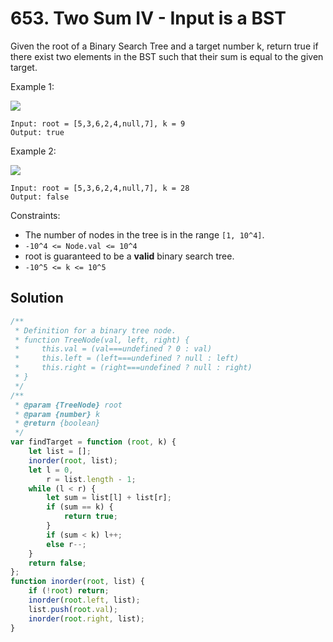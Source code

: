 # 653. Two Sum IV - Input is a BST

Given the root of a Binary Search Tree and a target number k, return true if there exist two elements in the BST such that their sum is equal to the given target.

Example 1:

![](https://assets.leetcode.com/uploads/2020/09/21/sum_tree_1.jpg)

```
Input: root = [5,3,6,2,4,null,7], k = 9
Output: true
```

Example 2:

![](https://assets.leetcode.com/uploads/2020/09/21/sum_tree_2.jpg)

```
Input: root = [5,3,6,2,4,null,7], k = 28
Output: false
```

Constraints:

-   The number of nodes in the tree is in the range `[1, 10^4]`.
-   `-10^4 <= Node.val <= 10^4`
-   root is guaranteed to be a **valid** binary search tree.
-   `-10^5 <= k <= 10^5`

## Solution

```js
/**
 * Definition for a binary tree node.
 * function TreeNode(val, left, right) {
 *     this.val = (val===undefined ? 0 : val)
 *     this.left = (left===undefined ? null : left)
 *     this.right = (right===undefined ? null : right)
 * }
 */
/**
 * @param {TreeNode} root
 * @param {number} k
 * @return {boolean}
 */
var findTarget = function (root, k) {
    let list = [];
    inorder(root, list);
    let l = 0,
        r = list.length - 1;
    while (l < r) {
        let sum = list[l] + list[r];
        if (sum == k) {
            return true;
        }
        if (sum < k) l++;
        else r--;
    }
    return false;
};
function inorder(root, list) {
    if (!root) return;
    inorder(root.left, list);
    list.push(root.val);
    inorder(root.right, list);
}
```
